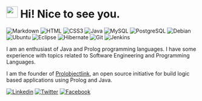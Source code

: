 <h1><img src="https://emojis.slackmojis.com/emojis/images/1531849430/4246/blob-sunglasses.gif?1531849430" width="30"/> Hi! Nice to see you.</h1>

![Markdown](https://img.shields.io/badge/Markdown-000000?style=flat-square&logo=markdown&logoColor=white)
![HTML](https://img.shields.io/badge/HTML5-E34F26?style=flat-square&logo=html5&logoColor=white)
![CSS3](https://img.shields.io/badge/CSS3-1572B6?style=flat-square&logo=css3&logoColor=white)
![Java](https://img.shields.io/badge/Java-ED8B00?style=flat-square&logo=openjdk&logoColor=white)
![MySQL](https://img.shields.io/badge/MySQL-005C84?style=flat-square&logo=mysql&logoColor=white)
![PostgreSQL](https://img.shields.io/badge/PostgreSQL-316192?style=flat-square&logo=postgresql&logoColor=white)
![Debian](https://img.shields.io/badge/Debian-A81D33?style=flat-square&logo=debian&logoColor=white)
![Ubuntu](https://img.shields.io/badge/Ubuntu-E95420?style=flat-square&logo=ubuntu&logoColor=white)
![Eclipse](https://img.shields.io/badge/Eclipse-2C2255?style=flat-square&logo=eclipse&logoColor=white)
![Hibernate](https://img.shields.io/badge/Hibernate-59666C?style=flat-square&logo=Hibernate&logoColor=white)
![Git](https://img.shields.io/badge/GIT-E44C30?style=flat-square&logo=git&logoColor=white)
![Jenkins](https://img.shields.io/badge/Jenkins-D24939?style=flat-square&logo=Jenkins&logoColor=white)

I am an enthusiast of Java and Prolog programming languages. I have some experience with topics related to Software Engineering and Programming Languages.

I am the founder of [Prolobjectlink](https://github.com/prolobjectlink), an open source initiative for build logic based applications using Prolog and Java.

[![Linkedin](https://img.shields.io/badge/LinkedIn-0077B5?style=flat-square&logo=linkedin&logoColor=white)](https://www.linkedin.com/in/jose-zalacain-876508188/) 
[![Twitter](https://img.shields.io/badge/Twitter-1DA1F2?style=flat-square&logo=twitter&logoColor=white)](https://twitter.com/jzalacainllanes)
[![Facebook](https://img.shields.io/badge/Facebook-1877F2?style=flat-square&logo=facebook&logoColor=white)](https://www.facebook.com/jose.zalacainllanes)
